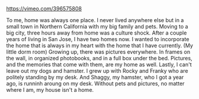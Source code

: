 https://vimeo.com/396575808

To me, home was always one place. I never lived anywhere else but in a small town in Northern California with my big family and pets. Moving to a big city, three hours away from home was a culture shock. After a couple years of living in San Jose, I have two homes now. I wanted to incorporate the home that is always in my heart with the home that I have currently. (My little dorm room) Growing up, there was pictures everywhere. In frames on the wall, in organized photobooks, and in a full box under the bed. Pictures, and the memories that come with them, are my home as well. Lastly, I can't leave out my dogs and hamster. I grew up with Rocky and Franky who are politely standing by my desk. And Shaggy, my hamster, who I got a year ago, is runninh aroung on my desk. Without pets and pictures, no matter where I am, my house isn't a home.
